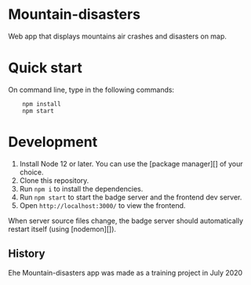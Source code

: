 # Mountain-disasters
Web app that displays mountains air crashes and disasters on map.

# Quick start
On command line, type in the following commands:

        npm install        
        npm start        
 
# Development
1. Install Node 12 or later. You can use the [package manager][] of your choice.   
2. Clone this repository.
3. Run `npm i` to install the dependencies.
4. Run `npm start` to start the badge server and the frontend dev server.
5. Open `http://localhost:3000/` to view the frontend.

When server source files change, the badge server should automatically restart
itself (using [nodemon][]).

## History
Еhe Mountain-disasters app was made as a training project in July 2020
